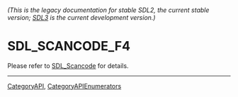 ###### (This is the legacy documentation for stable SDL2, the current stable version; [SDL3](https://wiki.libsdl.org/SDL3/) is the current development version.)
# SDL_SCANCODE_F4

Please refer to [SDL_Scancode](SDL_Scancode) for details.

----
[CategoryAPI](CategoryAPI), [CategoryAPIEnumerators](CategoryAPIEnumerators)

